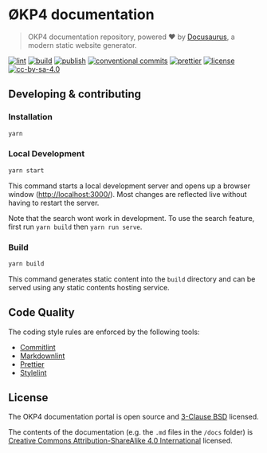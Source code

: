 # ØKP4 documentation

> OKP4 documentation repository, powered ❤️ by [Docusaurus](https://docusaurus.io/), a modern static website generator.

[![lint](https://img.shields.io/github/workflow/status/okp4/docs/Lint?label=lint&style=for-the-badge)](https://github.com/okp4/docs/actions/workflows/lint.yml)
[![build](https://img.shields.io/github/workflow/status/okp4/docs/Build?label=build&style=for-the-badge)](https://github.com/okp4/docs/actions/workflows/build.yml)
[![publish](https://img.shields.io/github/workflow/status/okp4/docs/Publish?label=publish&style=for-the-badge)](https://github.com/okp4/docs/actions/workflows/publish.yml)
[![conventional commits](https://img.shields.io/badge/Conventional%20Commits-1.0.0-yellow.svg?style=for-the-badge)](https://conventionalcommits.org)
[![prettier](https://img.shields.io/badge/prettier-1A2C34?style=for-the-badge&logo=prettier&logoColor=F7BA3E)](https://github.com/prettier/prettier)
[![license][bsd-3-clause-image]][bsd-3-clause]
[![cc-by-sa-4.0][cc-by-sa-image]][cc-by-sa]

## Developing & contributing

### Installation

```sh
yarn
```

### Local Development

```sh
yarn start
```

This command starts a local development server and opens up a browser window (<http://localhost:3000/>). Most changes are reflected live without having to restart the server.

Note that the search wont work in development. To use the search feature, first run `yarn build` then `yarn run serve`.

### Build

```sh
yarn build
```

This command generates static content into the `build` directory and can be served using any static contents hosting service.

## Code Quality

The coding style rules are enforced by the following tools:

- [Commitlint](https://commitlint.js.org/#/)
- [Markdownlint](https://github.com/igorshubovych/markdownlint-cli)
- [Prettier](https://prettier.io/)
- [Stylelint](https://stylelint.io/)

## License

The OKP4 documentation portal is open source and [3-Clause BSD][bsd-3-clause] licensed.

The contents of the documentation (e.g. the `.md` files in the `/docs` folder) is [Creative Commons Attribution-ShareAlike 4.0 International][cc-by-sa] licensed.

[bsd-3-clause]: https://opensource.org/licenses/BSD-3-Clause
[bsd-3-clause-image]: https://img.shields.io/badge/License-BSD_3--Clause-blue.svg?style=for-the-badge
[cc-by-sa]: https://creativecommons.org/licenses/by-sa/4.0/
[cc-by-sa-image]: https://i.creativecommons.org/l/by-sa/4.0/88x31.png